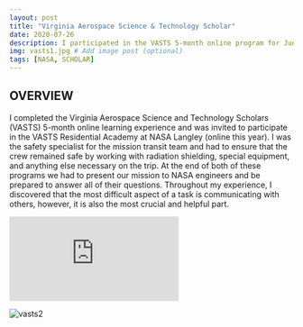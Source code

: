 ```yaml
---
layout: post
title: "Virginia Aerospace Science & Technology Scholar"
date: 2020-07-26
description: I participated in the VASTS 5-month online program for Juniors & Seniors.  Based on performance, I was selected to attend a seven-day residential summer academy at NASA Langley Research Center in Hampton, Va., where students are immersed in NASA-related research through interaction with scientists, engineers and technologists.  # Add post description (optional)
img: vasts1.jpg # Add image post (optional)
tags: [NASA, SCHOLAR]
---
```


## OVERVIEW

I completed the Virginia Aerospace Science and Technology Scholars (VASTS) 5-month online learning experience and was invited to participate in the VASTS Residential Academy at NASA Langley (online this year). I was the safety specialist for the mission transit team and had to ensure that the crew remained safe by working with radiation shielding, special equipment, and anything else necessary on the trip.  At the end of both of these programs we had to present our mission to NASA engineers and be prepared to answer all of their questions. Throughout my experience, I discovered that the most difficult aspect of a task is communicating with others, however, it is also the most crucial and helpful part.

![VASTSSlideshow](http://natgrrl.github.io/assets/VASTSSlideshow.pdf)

![vasts2](http://natgrrl.github.io/assets/img/vasts2.jpg)



